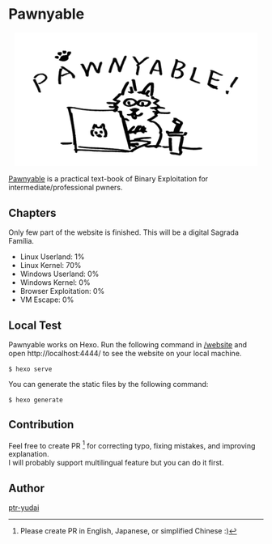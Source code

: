 # Pawnyable

<p align="center"><img src="/docs/pawnyable.png" width="480px" alt="Pawnyable"></p>

[Pawnyable](https://pwnyable.cafe/) is a practical text-book of Binary Exploitation for intermediate/professional pwners.

## Chapters
Only few part of the website is finished. This will be a digital Sagrada Família.

- Linux Userland: 1%
- Linux Kernel: 70%
- Windows Userland: 0%
- Windows Kernel: 0%
- Browser Exploitation: 0%
- VM Escape: 0%

## Local Test
Pawnyable works on Hexo.
Run the following command in [/website](website) and open http://localhost:4444/ to see the website on your local machine.
```
$ hexo serve
```
You can generate the static files by the following command:
```
$ hexo generate
```

## Contribution
Feel free to create PR [^1] for correcting typo, fixing mistakes, and improving explanation.  
I will probably support multilingual feature but you can do it first.

## Author
[ptr-yudai](https://twitter.com/ptrYudai)

[^1]: Please create PR in English, Japanese, or simplified Chinese :)
